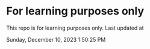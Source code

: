 # For learning purposes only
This repo is for learning purposes only.
Last updated at

Sunday, December 10, 2023 1:50:25 PM

